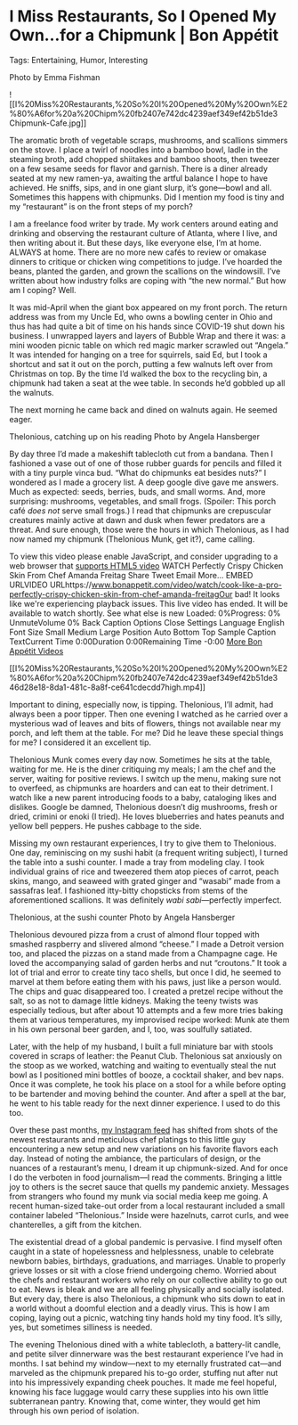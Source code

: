 # I Miss Restaurants, So I Opened My Own…for a Chipmunk | Bon Appétit

Tags: Entertaining, Humor, Interesting

Photo by Emma Fishman

![[I%20Miss%20Restaurants,%20So%20I%20Opened%20My%20Own%E2%80%A6for%20a%20Chipm%20fb2407e742dc4239aef349ef42b51de3 Chipmunk-Cafe.jpg]]

The aromatic broth of vegetable scraps, mushrooms, and scallions simmers on the stove. I place a twirl of noodles into a bamboo bowl, ladle in the steaming broth, add chopped shiitakes and bamboo shoots, then tweezer on a few sesame seeds for flavor and garnish. There is a diner already seated at my new ramen-ya, awaiting the artful balance I hope to have achieved. He sniffs, sips, and in one giant slurp, it’s gone—bowl and all. Sometimes this happens with chipmunks. Did I mention my food is tiny and my “restaurant” is on the front steps of my porch?

I am a freelance food writer by trade. My work centers around eating and drinking and observing the restaurant culture of Atlanta, where I live, and then writing about it. But these days, like everyone else, I’m at home. ALWAYS at home. There are no more new cafés to review or omakase dinners to critique or chicken wing competitions to judge. I’ve hoarded the beans, planted the garden, and grown the scallions on the windowsill. I’ve written about how industry folks are coping with “the new normal.” But how am I coping? Well.

It was mid-April when the giant box appeared on my front porch. The return address was from my Uncle Ed, who owns a bowling center in Ohio and thus has had quite a bit of time on his hands since COVID-19 shut down his business. I unwrapped layers and layers of Bubble Wrap and there it was: a mini wooden picnic table on which red magic marker scrawled out “Angela.” It was intended for hanging on a tree for squirrels, said Ed, but I took a shortcut and sat it out on the porch, putting a few walnuts left over from Christmas on top. By the time I’d walked the box to the recycling bin, a chipmunk had taken a seat at the wee table. In seconds he’d gobbled up all the walnuts.

The next morning he came back and dined on walnuts again. He seemed eager.

Thelonious, catching up on his reading Photo by Angela Hansberger

By day three I’d made a makeshift tablecloth cut from a bandana. Then I fashioned a vase out of one of those rubber guards for pencils and filled it with a tiny purple vinca bud. “What do chipmunks eat besides nuts?” I wondered as I made a grocery list. A deep google dive gave me answers. Much as expected: seeds, berries, buds, and small worms. And, more surprising: mushrooms, vegetables, and small frogs. (Spoiler: This porch café *does not* serve small frogs.) I read that chipmunks are crepuscular creatures mainly active at dawn and dusk when fewer predators are a threat. And sure enough, those were the hours in which Thelonious, as I had now named my chipmunk (Thelonious Munk, get it?), came calling.

To view this video please enable JavaScript, and consider upgrading to a web browser that [supports HTML5 video](http://videojs.com/html5-video-support/) WATCH Perfectly Crispy Chicken Skin From Chef Amanda Freitag Share Tweet Email More... EMBED URL<script async src="//player-backend.cnevids.com/script/video/54d010d561646d60650a0000.js?iu=/3379/bonapp.dart/share"></script>VIDEO URLhttps://www.bonappetit.com/video/watch/cook-like-a-pro-perfectly-crispy-chicken-skin-from-chef-amanda-freitagOur bad! It looks like we're experiencing playback issues.  This live video has ended. It will be available to watch shortly. See what else is new Loaded: 0%Progress: 0%  UnmuteVolume 0% Back Caption Options Close Settings Language   English   Font Size   Small   Medium   Large  Position   Auto   Bottom   Top  Sample Caption TextCurrent Time 0:00Duration 0:00Remaining Time -0:00 [More Bon Appétit Videos](https://video.bonappetit.com/)

[[I%20Miss%20Restaurants,%20So%20I%20Opened%20My%20Own%E2%80%A6for%20a%20Chipm%20fb2407e742dc4239aef349ef42b51de3 46d28e18-8da1-481c-8a8f-ce641cdecdd7high.mp4]]

Important to dining, especially now, is tipping. Thelonious, I’ll admit, had always been a poor tipper. Then one evening I watched as he carried over a mysterious wad of leaves and bits of flowers, things not available near my porch, and left them at the table. For me? Did he leave these special things for me? I considered it an excellent tip.

Thelonious Munk comes every day now. Sometimes he sits at the table, waiting for me. He is the diner critiquing my meals; I am the chef and the server, waiting for positive reviews. I switch up the menu, making sure not to overfeed, as chipmunks are hoarders and can eat to their detriment. I watch like a new parent introducing foods to a baby, cataloging likes and dislikes. Google be damned, Thelonious doesn’t dig mushrooms, fresh or dried, crimini or enoki (I tried). He loves blueberries and hates peanuts and yellow bell peppers. He pushes cabbage to the side.

Missing my own restaurant experiences, I try to give them to Thelonious. One day, reminiscing on my sushi habit (a frequent writing subject), I turned the table into a sushi counter. I made a tray from modeling clay. I took individual grains of rice and tweezered them atop pieces of carrot, peach skins, mango, and seaweed with grated ginger and “wasabi” made from a sassafras leaf. I fashioned itty-bitty chopsticks from stems of the aforementioned scallions. It was definitely *wabi sabi*—perfectly imperfect.

Thelonious, at the sushi counter Photo by Angela Hansberger

Thelonious devoured pizza from a crust of almond flour topped with smashed raspberry and slivered almond “cheese.” I made a Detroit version too, and placed the pizzas on a stand made from a Champagne cage. He loved the accompanying salad of garden herbs and nut “croutons.” It took a lot of trial and error to create tiny taco shells, but once I did, he seemed to marvel at them before eating them with his paws, just like a person would. The chips and guac disappeared too. I created a pretzel recipe without the salt, so as not to damage little kidneys. Making the teeny twists was especially tedious, but after about 10 attempts and a few more tries baking them at various temperatures, my improvised recipe worked: Munk ate them in his own personal beer garden, and I, too, was soulfully satiated.

Later, with the help of my husband, I built a full miniature bar with stools covered in scraps of leather: the Peanut Club. Thelonious sat anxiously on the stoop as we worked, watching and waiting to eventually steal the nut bowl as I positioned mini bottles of booze, a cocktail shaker, and bev naps. Once it was complete, he took his place on a stool for a while before opting to be bartender and moving behind the counter. And after a spell at the bar, he went to his table ready for the next dinner experience. I used to do this too.

Over these past months, [my Instagram feed](https://www.instagram.com/englishanj/) has shifted from shots of the newest restaurants and meticulous chef platings to this little guy encountering a new setup and new variations on his favorite flavors each day. Instead of noting the ambiance, the particulars of design, or the nuances of a restaurant’s menu, I dream it up chipmunk-sized. And for once I do the verboten in food journalism—I read the comments. Bringing a little joy to others is the secret sauce that quells my pandemic anxiety. Messages from strangers who found my munk via social media keep me going. A recent human-sized take-out order from a local restaurant included a small container labeled “Thelonious.” Inside were hazelnuts, carrot curls, and wee chanterelles, a gift from the kitchen.

The existential dread of a global pandemic is pervasive. I find myself often caught in a state of hopelessness and helplessness, unable to celebrate newborn babies, birthdays, graduations, and marriages. Unable to properly grieve losses or sit with a close friend undergoing chemo. Worried about the chefs and restaurant workers who rely on our collective ability to go out to eat. News is bleak and we are all feeling physically and socially isolated. But every day, there is also Thelonious, a chipmunk who sits down to eat in a world without a doomful election and a deadly virus. This is how I am coping, laying out a picnic, watching tiny hands hold my tiny food. It’s silly, yes, but sometimes silliness is needed.

The evening Thelonious dined with a white tablecloth, a battery-lit candle, and petite silver dinnerware was the best restaurant experience I’ve had in months. I sat behind my window—next to my eternally frustrated cat—and marveled as the chipmunk prepared his to-go order, stuffing nut after nut into his impressively expanding cheek pouches. It made me feel hopeful, knowing his face luggage would carry these supplies into his own little subterranean pantry. Knowing that, come winter, they would get him through his own period of isolation.